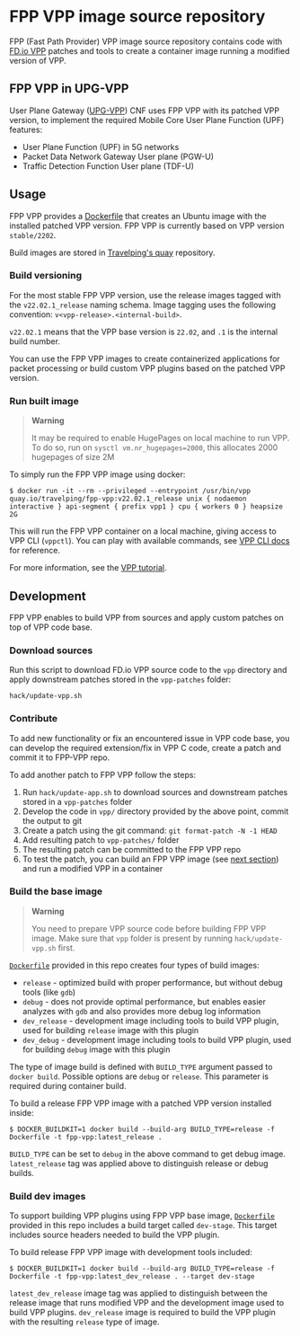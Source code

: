 # FPP VPP image source repository

FPP (Fast Path Provider) VPP image source repository contains code with [FD.io VPP](https://s3-docs.fd.io/vpp/22.02/)
patches and tools to create a container image running a modified version of VPP.

## FPP VPP in UPG-VPP

User Plane Gateway ([UPG-VPP](https://github.com/travelping/upg-vpp)) CNF uses FPP VPP with its patched VPP version,
to implement the required Mobile Core User Plane Function (UPF) features:

- User Plane Function (UPF) in 5G networks
- Packet Data Network Gateway User plane (PGW-U)
- Traffic Detection Function User plane (TDF-U)

## Usage

FPP VPP provides a [Dockerfile](./Dockerfile) that creates an Ubuntu image with the installed patched VPP version.
FPP VPP is currently based on VPP version `stable/2202`.

Build images are stored in [Travelping's quay](https://quay.io/repository/travelping/fpp-vpp?tab=tags) repository.

### Build versioning

For the most stable FPP VPP version, use the release images tagged with the `v22.02.1_release` naming schema.
Image tagging uses the following convention: `v<vpp-release>.<internal-build>`.

`v22.02.1` means that the VPP base version is `22.02`, and `.1` is the internal build number.

You can use the FPP VPP images to create containerized applications for packet processing or build custom VPP plugins
based on the patched VPP version.

### Run built image

> **Warning**
>
> It may be required to enable HugePages on local machine to run VPP.
> To do so, run on `sysctl vm.nr_hugepages=2000`, this allocates 2000 hugepages of size 2M

To simply run the FPP VPP image using docker:

```console
$ docker run -it --rm --privileged --entrypoint /usr/bin/vpp quay.io/travelping/fpp-vpp:v22.02.1_release unix { nodaemon interactive } api-segment { prefix vpp1 } cpu { workers 0 } heapsize 2G
```

This will run the FPP VPP container on a local machine, giving access to VPP CLI (`vppctl`). You can play with available commands,
see [VPP CLI docs](https://s3-docs.fd.io/vpp/22.02/cli-reference/gettingstarted/index.html) for reference.

For more information, see the [VPP tutorial](https://s3-docs.fd.io/vpp/22.02/gettingstarted/progressivevpp/index.html).

## Development

FPP VPP enables to build VPP from sources and apply custom patches on top of VPP code base.

### Download sources

Run this script to download FD.io VPP source code to the `vpp` directory and apply downstream patches stored in the `vpp-patches` folder:

```
hack/update-vpp.sh
```

### Contribute

To add new functionality or fix an encountered issue in VPP code base, you can develop the required extension/fix in VPP C code,
create a patch and commit it to FPP-VPP repo.

To add another patch to FPP VPP follow the steps:

1. Run `hack/update-app.sh` to download sources and downstream patches stored in a `vpp-patches` folder
1. Develop the code in `vpp/` directory provided by the above point, commit the output to git
1. Create a patch using the git command: `git format-patch -N -1 HEAD`
1. Add resulting patch to `vpp-patches/` folder
1. The resulting patch can be committed to the FPP VPP repo
1. To test the patch, you can build an FPP VPP image (see [next section](#build-the-base-image)) and run a modified VPP in a container

### Build the base image

> **Warning**
>
> You need to prepare VPP source code before building FPP VPP image.
> Make sure that `vpp` folder is present by running `hack/update-vpp.sh` first.

[`Dockerfile`](./Dockerfile) provided in this repo creates four types of build images:

- `release` - optimized build with proper performance, but without debug tools (like `gdb`)
- `debug` - does not provide optimal performance, but enables easier analyzes with `gdb` and also provides
  more debug log information
- `dev_release` - development image including tools to build VPP plugin, used for building `release` image with this plugin
- `dev_debug` - development image including tools to build VPP plugin, used for building `debug` image with this plugin

The type of image build is defined with `BUILD_TYPE` argument passed to `docker build`.
Possible options are `debug` or `release`. This parameter is required during container build.

To build a release FPP VPP image with a patched VPP version installed inside:

```console
$ DOCKER_BUILDKIT=1 docker build --build-arg BUILD_TYPE=release -f Dockerfile -t fpp-vpp:latest_release .
```

`BUILD_TYPE` can be set to `debug` in the above command to get debug image. `latest_release` tag was applied above
to distinguish release or debug builds.

### Build dev images
To support building VPP plugins using FPP VPP base image, [`Dockerfile`](./Dockerfile) provided in this repo includes
a build target called `dev-stage`. This target includes source headers needed to build the VPP plugin.

To build release FPP VPP image with development tools included:

```console
$ DOCKER_BUILDKIT=1 docker build --build-arg BUILD_TYPE=release -f Dockerfile -t fpp-vpp:latest_dev_release . --target dev-stage
```

`latest_dev_release` image tag was applied to distinguish between the release image that runs modified VPP and
the development image used to build VPP plugins. `dev_release` image is required to build the VPP plugin with
the resulting `release` type of image.
